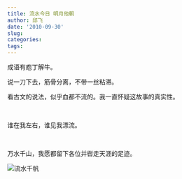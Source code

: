 ```yaml
---
title: 流水今日 明月他朝
author: 邱飞
date: '2010-09-30'
slug: 
categories:
tags:
---
```



成语有庖丁解牛。
 
说一刀下去，筋骨分离，不带一丝粘滞。

看古文的说法，似乎血都不流的。我一直怀疑这故事的真实性。

 <br> 
 
 谁在我左右，谁见我漂流。

 <br> 
 
 万水千山，我愿都留下各位并辔走天涯的足迹。
 
 ![](https://dl.dropboxusercontent.com/u/24139235/%E6%B5%81%E6%B0%B4%E4%BB%8A%E6%97%A5%EF%BC%8C%E6%98%8E%E6%9C%88%E4%BB%96%E6%9C%9D.jpeg "流水千帆")
